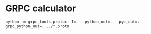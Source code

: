 # GRPC calculator

`python -m grpc_tools.protoc -I=. --python_out=. --pyi_out=. --grpc_python_out=. ../*.proto`

